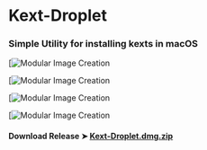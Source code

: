 # Kext-Droplet

### Simple Utility for installing kexts in macOS



[![Modular Image Creation](https://i25.servimg.com/u/f25/18/50/18/69/captu503.png)

[![Modular Image Creation](https://i25.servimg.com/u/f25/18/50/18/69/captu504.png)

[![Modular Image Creation](https://i25.servimg.com/u/f25/18/50/18/69/captu505.png)

[![Modular Image Creation](https://i25.servimg.com/u/f25/18/50/18/69/captu506.png)



#### Download Release ➤ [Kext-Droplet.dmg.zip](https://github.com/chris1111/macOS-Mojave-USB-Restore/releases/tag/V2)

